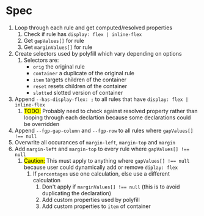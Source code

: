 # Spec

1. Loop through each rule and get computed/resolved properties
    1. Check if rule has `display: flex | inline-flex`
    2. Get `gapValues[]` for rule
    3. Get `marginValues[]` for rule
2. Create selectors used by polyfill which vary depending on options
    1. Selectors are:
        - `orig` the original rule
        - `container` a duplicate of the original rule
        - `item` targets children of the container
        - `reset` resets children of the container
        - `slotted` slotted version of container
2. Append `--has-display-flex: ;` to all rules that have `display: flex | inline-flex`
    1. <mark>TODO:</mark> Probably need to check against resolved property rather than looping through each declartion because some declarations could be overridden
3. Append `--fgp-gap-column` and `--fgp-row` to all rules where `gapValues[] !== null`
3. Overwrite all occurances of `margin-left`, `margin-top` and `margin`
4. Add `margin-left` and `margin-top` to every rule where `gapValues[] !== null`
    1. <mark>Caution:</mark> This must apply to anything where `gapValues[] !== null` because user could dynamically add or remove `diplay: flex`
        1. If `percentages` use one calculation, else use a different calculation
            1. Don't apply if `marginValues[] !== null` (this is to avoid duplicating the declaration)
            2. Add custom properties used by polyfill
            3. Add custom properties to `item` of container
